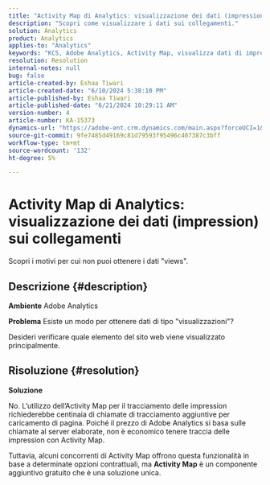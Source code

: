 ```yaml
---
title: "Activity Map di Analytics: visualizzazione dei dati (impression) sui collegamenti"
description: "Scopri come visualizzare i dati sui collegamenti."
solution: Analytics
product: Analytics
applies-to: "Analytics"
keywords: "KCS, Adobe Analytics, Activity Map, visualizza dati di impression, collegamenti, visualizzazioni"
resolution: Resolution
internal-notes: null
bug: false
article-created-by: Eshaa Tiwari
article-created-date: "6/10/2024 5:38:10 PM"
article-published-by: Eshaa Tiwari
article-published-date: "6/21/2024 10:29:11 AM"
version-number: 4
article-number: KA-15373
dynamics-url: "https://adobe-ent.crm.dynamics.com/main.aspx?forceUCI=1&pagetype=entityrecord&etn=knowledgearticle&id=6594aa2e-5027-ef11-840a-00224803cdc1"
source-git-commit: 9fe7485d49169c81d79593f95496c407387c3bff
workflow-type: tm+mt
source-wordcount: '132'
ht-degree: 5%

---
```


# Activity Map di Analytics: visualizzazione dei dati (impression) sui collegamenti


Scopri i motivi per cui non puoi ottenere i dati &quot;views&quot;.

## Descrizione {#description}


<b>Ambiente</b>
Adobe Analytics

<b>Problema</b>
Esiste un modo per ottenere dati di tipo &quot;visualizzazioni&quot;?

Desideri verificare quale elemento del sito web viene visualizzato principalmente.


## Risoluzione {#resolution}


<b>Soluzione</b>

No. L’utilizzo dell’Activity Map per il tracciamento delle impression richiederebbe centinaia di chiamate di tracciamento aggiuntive per caricamento di pagina. Poiché il prezzo di Adobe Analytics si basa sulle chiamate al server elaborate, non è economico tenere traccia delle impression con Activity Map.

Tuttavia, alcuni concorrenti di Activity Map offrono questa funzionalità in base a determinate opzioni contrattuali, ma <b>Activity Map</b> è un componente aggiuntivo gratuito che è una soluzione unica.
